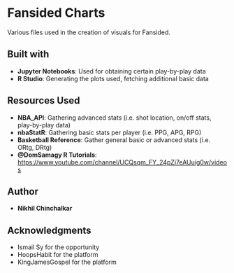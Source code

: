 # Fansided Charts

Various files used in the creation of visuals for Fansided.

## Built with

* **Jupyter Notebooks**: Used for obtaining certain play-by-play data
* **R Studio**: Generating the plots used, fetching additional basic data

## Resources Used

* **NBA_API**: Gathering advanced stats (i.e. shot location, on/off stats, play-by-play data)
* **nbaStatR**: Gathering basic stats per player (i.e. PPG, APG, RPG)
* **Basketball Reference**: Gather general basic or advanced stats (i.e. ORtg, DRtg)  
* **@DomSamagy R Tutorials**: https://www.youtube.com/channel/UCQsqm_FY_24pZi7eAUuig0w/videos

## Author

* **Nikhil Chinchalkar**

## Acknowledgments

* Ismail Sy for the opportunity
* HoopsHabit for the platform
* KingJamesGospel for the platform
